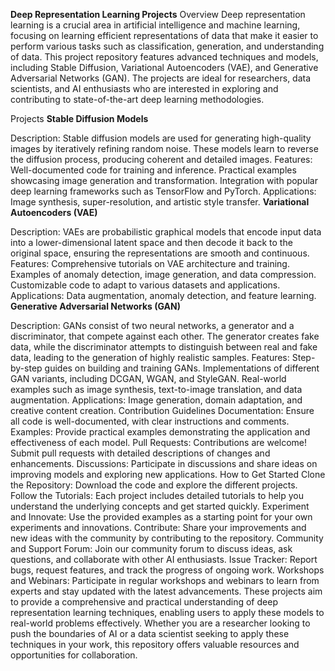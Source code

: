 **Deep Representation Learning Projects**
Overview
Deep representation learning is a crucial area in artificial intelligence and machine learning, focusing on learning efficient representations of data that make it easier to perform various tasks such as classification, generation, and understanding of data. This project repository features advanced techniques and models, including Stable Diffusion, Variational Autoencoders (VAE), and Generative Adversarial Networks (GAN). The projects are ideal for researchers, data scientists, and AI enthusiasts who are interested in exploring and contributing to state-of-the-art deep learning methodologies.

Projects
**Stable Diffusion Models**

Description: Stable diffusion models are used for generating high-quality images by iteratively refining random noise. These models learn to reverse the diffusion process, producing coherent and detailed images.
Features:
Well-documented code for training and inference.
Practical examples showcasing image generation and transformation.
Integration with popular deep learning frameworks such as TensorFlow and PyTorch.
Applications: Image synthesis, super-resolution, and artistic style transfer.
**Variational Autoencoders (VAE)**

Description: VAEs are probabilistic graphical models that encode input data into a lower-dimensional latent space and then decode it back to the original space, ensuring the representations are smooth and continuous.
Features:
Comprehensive tutorials on VAE architecture and training.
Examples of anomaly detection, image generation, and data compression.
Customizable code to adapt to various datasets and applications.
Applications: Data augmentation, anomaly detection, and feature learning.
**Generative Adversarial Networks (GAN)**

Description: GANs consist of two neural networks, a generator and a discriminator, that compete against each other. The generator creates fake data, while the discriminator attempts to distinguish between real and fake data, leading to the generation of highly realistic samples.
Features:
Step-by-step guides on building and training GANs.
Implementations of different GAN variants, including DCGAN, WGAN, and StyleGAN.
Real-world examples such as image synthesis, text-to-image translation, and data augmentation.
Applications: Image generation, domain adaptation, and creative content creation.
Contribution Guidelines
Documentation: Ensure all code is well-documented, with clear instructions and comments.
Examples: Provide practical examples demonstrating the application and effectiveness of each model.
Pull Requests: Contributions are welcome! Submit pull requests with detailed descriptions of changes and enhancements.
Discussions: Participate in discussions and share ideas on improving models and exploring new applications.
How to Get Started
Clone the Repository: Download the code and explore the different projects.
Follow the Tutorials: Each project includes detailed tutorials to help you understand the underlying concepts and get started quickly.
Experiment and Innovate: Use the provided examples as a starting point for your own experiments and innovations.
Contribute: Share your improvements and new ideas with the community by contributing to the repository.
Community and Support
Forum: Join our community forum to discuss ideas, ask questions, and collaborate with other AI enthusiasts.
Issue Tracker: Report bugs, request features, and track the progress of ongoing work.
Workshops and Webinars: Participate in regular workshops and webinars to learn from experts and stay updated with the latest advancements.
These projects aim to provide a comprehensive and practical understanding of deep representation learning techniques, enabling users to apply these models to real-world problems effectively. Whether you are a researcher looking to push the boundaries of AI or a data scientist seeking to apply these techniques in your work, this repository offers valuable resources and opportunities for collaboration.
